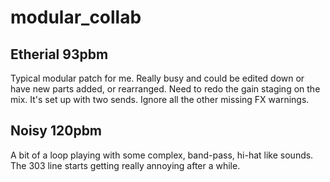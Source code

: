 # modular_collab

## Etherial 93pbm
Typical modular patch for me. Really busy and could be edited down or have new parts added, or rearranged. Need to redo the gain staging on the mix. It's set up with two sends. Ignore all the other missing FX warnings. 

## Noisy 120pbm
A bit of a loop playing with some complex, band-pass, hi-hat like sounds. The 303 line starts getting really annoying after a while.  
